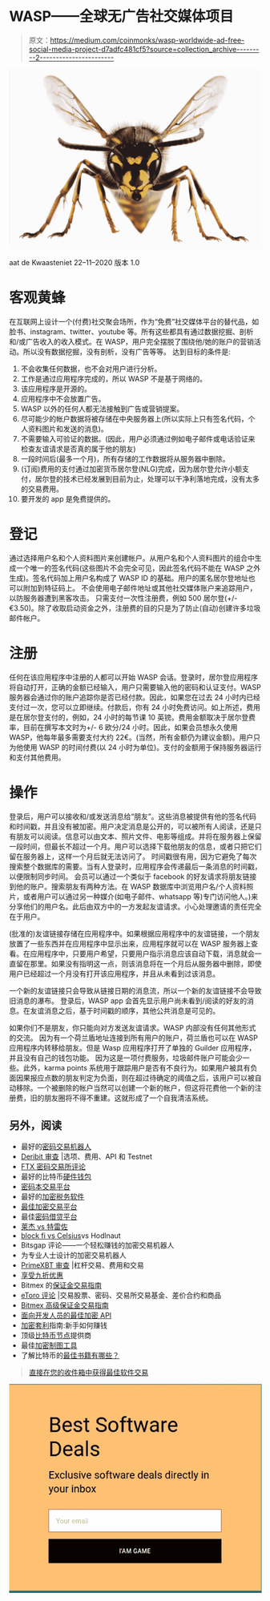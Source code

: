 # WASP——全球无广告社交媒体项目

> 原文：<https://medium.com/coinmonks/wasp-worldwide-ad-free-social-media-project-d7adfc481cf5?source=collection_archive---------2----------------------->

![](img/cdc6507cdc90600eb1a618f9c064244f.png)

aat de Kwaasteniet
22–11–2020 版本 1.0

# 客观黄蜂

在互联网上设计一个(付费)社交聚会场所，作为“免费”社交媒体平台的替代品，如脸书、instagram、twitter、youtube 等。所有这些都具有通过数据挖掘、剖析和/或广告收入的收入模式。在 WASP，用户完全摆脱了围绕他/她的账户的营销活动。所以没有数据挖掘，没有剖析，没有广告等等。
达到目标的条件是:

1.  不会收集任何数据，也不会对用户进行分析。
2.  工作是通过应用程序完成的，所以 WASP 不是基于网络的。
3.  该应用程序是开源的。
4.  应用程序中不会放置广告。
5.  WASP 以外的任何人都无法接触到广告或营销提案。
6.  尽可能少的帐户数据将被存储在中央服务器上(所以实际上只有签名代码，个人资料图片和发送的消息)。
7.  不需要输入可验证的数据。(因此，用户必须通过例如电子邮件或电话验证来检查友谊请求是否真的属于他的朋友)
8.  一段时间后(最多一个月)，所有存储的工作数据将从服务器中删除。
9.  (订阅)费用的支付通过加密货币居尔登(NLG)完成，因为居尔登允许小额支付，居尔登的技术已经发展到目前为止，处理可以干净利落地完成，没有太多的交易费用。
10.  要开发的 app 是免费提供的。

# 登记

通过选择用户名和个人资料图片来创建帐户。从用户名和个人资料图片的组合中生成一个唯一的签名代码(这些图片不会完全可见，因此签名代码不能在 WASP 之外生成)。签名代码加上用户名构成了 WASP ID 的基础。用户的匿名居尔登地址也可以附加到特征码上。
不会使用电子邮件地址或其他社交媒体账户来追踪用户，以防服务器遭到黑客攻击。
只需支付一次性注册费，例如 500 居尔登(+/-€3.50)。除了收取启动资金之外，注册费的目的只是为了防止(自动)创建许多垃圾邮件帐户。

# 注册

任何在该应用程序中注册的人都可以开始 WASP 会话。登录时，居尔登应用程序将自动打开，正确的金额已经输入，用户只需要输入他的密码和认证支付。WASP 服务器会通过你的账户追踪你是否已经付款。因此，如果您在过去 24 小时内已经支付过一次，您可以立即继续。付款后，你有 24 小时免费访问。如上所述，费用是在居尔登支付的，例如，24 小时的每节课 10 英镑。费用金额取决于居尔登费率，目前在撰写本文时为+/- 6 欧分/24 小时。因此，如果会员想永久使用 WASP，他每年最多需要支付大约 22€。(当然，所有金额仍为建议金额)。用户只为他使用 WASP 的时间付费(以 24 小时为单位)。支付的金额用于保持服务器运行和支付其他费用。

# 操作

登录后，用户可以接收和/或发送消息给“朋友”。这些消息被提供有他的签名代码和时间戳，并且没有被加密。用户决定消息是公开的，可以被所有人阅读，还是只有朋友可以阅读。信息可以由文本、照片文件、电影等组成。并将在服务器上保留一段时间，但最长不超过一个月。用户可以选择下载他朋友的信息，或者只把它们留在服务器上，这样一个月后就无法访问了。
时间戳很有用，因为它避免了每次搜索整个数据库的需要。当有人登录时，应用程序会传递最后一条消息的时间戳，以便限制同步时间。
会员可以通过一个类似于 facebook 的好友请求将朋友链接到他的账户。搜索朋友有两种方法。在 WASP 数据库中浏览用户名/个人资料照片，或者用户可以通过另一种媒介(如电子邮件、whatsapp 等)专门访问他人。)来分享他们的用户名。此后由双方中的一方发起友谊请求。小心处理邀请的责任完全在于用户。

(批准的)友谊链接存储在应用程序中。如果根据应用程序中的友谊链接，一个朋友放置了一些东西并在应用程序中显示出来，应用程序就可以在 WASP 服务器上查看。在应用程序中，只要用户希望，只要用户指示消息应该自动下载，消息就会一直留在那里。如果没有指明这一点，则该消息将在一个月后从服务器中删除，即使用户已经超过一个月没有打开该应用程序，并且从未看到过该消息。

一个新的友谊链接只会导致从链接日期的消息流，所以一个新的友谊链接不会导致旧消息的瀑布。
登录后，WASP app 会首先显示用户尚未看到/阅读的好友的消息。在友谊消息之后，基于时间戳的顺序，其他公共消息是可见的。

如果你们不是朋友，你只能向对方发送友谊请求。WASP 内部没有任何其他形式的交流。
因为有一个荷兰盾地址连接到所有用户的账户，荷兰盾也可以在 WASP 应用程序内转移给朋友。但是 Wasp 应用程序打开了单独的 Guilder 应用程序，并且没有自己的钱包功能。
因为这是一项付费服务，垃圾邮件账户可能会少一些。此外，karma points 系统用于跟踪用户是否有不良行为。如果用户被具有负面因果报应点数的朋友判定为负面，则在超过待确定的阈值之后，该用户可以被自动移除。一个被删除的帐户当然可以创建一个新的帐户，但这将花费他一个新的注册费，旧的朋友圈将不得不重建。这就形成了一个自我清洁系统。

## 另外，阅读

*   最好的[密码交易机器人](/coinmonks/crypto-trading-bot-c2ffce8acb2a)
*   [Deribit 审查](/coinmonks/deribit-review-options-fees-apis-and-testnet-2ca16c4bbdb2) |选项、费用、API 和 Testnet
*   [FTX 密码交易所评论](/coinmonks/ftx-crypto-exchange-review-53664ac1198f)
*   最好的比特币[硬件钱包](/coinmonks/the-best-cryptocurrency-hardware-wallets-of-2020-e28b1c124069?source=friends_link&sk=324dd9ff8556ab578d71e7ad7658ad7c)
*   [密码本交易平台](/coinmonks/top-10-crypto-copy-trading-platforms-for-beginners-d0c37c7d698c)
*   最好的[加密税务软件](/coinmonks/best-crypto-tax-tool-for-my-money-72d4b430816b)
*   [最佳加密交易平台](/coinmonks/the-best-crypto-trading-platforms-in-2020-the-definitive-guide-updated-c72f8b874555)
*   最佳[密码借贷平台](/coinmonks/top-5-crypto-lending-platforms-in-2020-that-you-need-to-know-a1b675cec3fa)
*   [莱杰 vs 特雷佐](/coinmonks/ledger-vs-trezor-best-hardware-wallet-to-secure-cryptocurrency-22c7a3fd391e)
*   [block fi vs Celsius](/coinmonks/blockfi-vs-celsius-vs-hodlnaut-8a1cc8c26630)vs Hodlnaut
*   Bitsgap 评论——一个轻松赚钱的加密交易机器人
*   为专业人士设计的加密交易机器人
*   [PrimeXBT 审查](/coinmonks/primexbt-review-88e0815be858) |杠杆交易、费用和交易
*   [享受九折优惠](/coinmonks/haasonline-review-d8d1a3400419)
*   Bitmex 的[保证金交易指南](/coinmonks/the-idiots-guide-to-margin-trading-on-bitmex-dbbd7742c6fc?source=friends_link&sk=7bfa99d2a181142510c8442c8ddb0786)
*   [eToro 评论](/coinmonks/etoro-review-78807ddeb33c) |交易股票、密码、交易所交易基金、差价合约和商品
*   [Bitmex 高级保证金交易指南](/coinmonks/bitmex-advanced-margin-trading-guide-2270c195ce25?source=friends_link&sk=1d986cca731f5084b9a2db4a4bc4a7ad)
*   [面向开发人员的最佳加密 API](/coinmonks/best-crypto-apis-for-developers-5efe3a597a9f)
*   [加密套利](/coinmonks/crypto-arbitrage-guide-how-to-make-money-as-a-beginner-62bfe5c868f6)指南:新手如何赚钱
*   顶级[比特币节点](https://blog.coincodecap.com/bitcoin-node-solutions)提供商
*   最佳[加密制图工具](/coinmonks/what-are-the-best-charting-platforms-for-cryptocurrency-trading-85aade584d80)
*   了解比特币的[最佳书籍有哪些？](/coinmonks/what-are-the-best-books-to-learn-bitcoin-409aeb9aff4b)

> [直接在您的收件箱中获得最佳软件交易](https://coincodecap.com?utm_source=coinmonks)

[![](img/160ce73bd06d46c2250251e7d5969f9d.png)](https://coincodecap.com?utm_source=coinmonks)